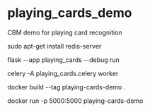# playing_cards_demo
CBM demo for playing card recognition


sudo apt-get install redis-server

flask --app playing_cards --debug run


celery -A playing_cards.celery worker


docker build --tag playing-cards-demo .

docker run -p 5000:5000 playing-cards-demo
